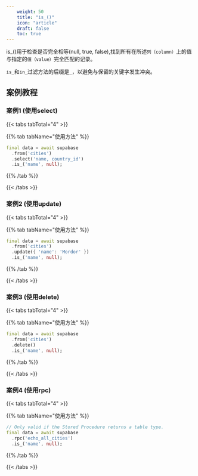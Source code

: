 ```yaml
---
    weight: 50
    title: "is_()"
    icon: "article"
    draft: false
    toc: true
---
```



is_()用于检查是否完全相等(null, true, false),找到所有在所述`列（column）`上的值与指定的`值（value）`完全匹配的记录。

`is_`和`in_`过滤方法的后缀是`_`，以避免与保留的关键字发生冲突。







## 案例教程
### 案例1 (使用select)

{{< tabs tabTotal="4" >}}

  
  
  
  
>

{{% tab tabName="使用方法" %}}



```dart
final data = await supabase
  .from('cities')
  .select('name, country_id')
  .is_('name', null);
```


{{% /tab %}}

{{< /tabs >}}


### 案例2 (使用update)

{{< tabs tabTotal="4" >}}

  
  
  
  
>

{{% tab tabName="使用方法" %}}



```dart
final data = await supabase
  .from('cities')
  .update({ 'name': 'Mordor' })
  .is_('name', null);
```


{{% /tab %}}

{{< /tabs >}}




### 案例3 (使用delete)

{{< tabs tabTotal="4" >}}

  
  
  
  
>

{{% tab tabName="使用方法" %}}



```dart
final data = await supabase
  .from('cities')
  .delete()
  .is_('name', null);
```


{{% /tab %}}

{{< /tabs >}}


### 案例4 (使用rpc)

{{< tabs tabTotal="4" >}}

  
  
  
  
>

{{% tab tabName="使用方法" %}}



```dart
// Only valid if the Stored Procedure returns a table type.
final data = await supabase
  .rpc('echo_all_cities')
  .is_('name', null);
```


{{% /tab %}}

{{< /tabs >}}